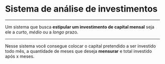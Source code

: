 # Sistema de análise de investimentos
***
Um sistema que busca **estipular um investimento de capital mensal**  seja ele a *curto*, *médio* ou a *longo* prazo.
***
Nesse sistema você consegue colocar o capital pretendido a ser investido todo mês, a quantidade de meses que deseja **mensurar** e total investido após x meses.

